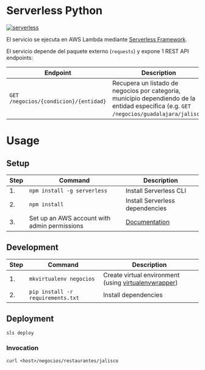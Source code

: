 # Serverless Python
[![serverless](http://public.serverless.com/badges/v3.svg)](http://www.serverless.com)

El servicio se ejecuta en AWS Lambda mediante [Serverless Framework](https://github.com/serverless/serverless).

El servicio depende del paquete externo (`requests`) y expone 1 REST API endpoints:

| **Endpoint** |**Description**|
|-------|------|
| `GET /negocios/{condicion}/{entidad}` | Recupera un listado de negocios por categoria, municipio dependiendo de la entidad  específica (e.g. `GET /negocios/guadalajara/jalisco`) |


# Usage
## Setup
| **Step** | **Command** |**Description**|
|---|-------|------|
|  1. | `npm install -g serverless` | Install Serverless CLI  |
|  2. | `npm install` | Install Serverless dependencies  |
|  3. | Set up an AWS account with admin permissions | [Documentation](https://serverless.com/framework/docs/providers/aws/guide/credentials/)  |

## Development
| **Step** | **Command** |**Description**|
|---|-------|------|
|  1. | `mkvirtualenv negocios` | Create virtual environment (using [virtualenvwrapper](https://virtualenvwrapper.readthedocs.io/en/latest/)) |
|  2. | `pip install -r requirements.txt` | Install dependencies|


## Deployment

	sls deploy

### Invocation

	curl <host>/negocios/restaurantes/jalisco
